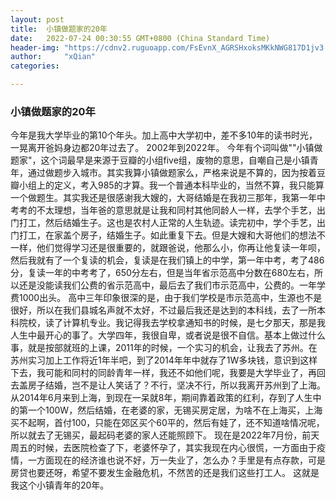 ```yaml
---
layout: post
title:  小镇做题家的20年
date:   2022-07-24 00:30:55 GMT+0800 (China Standard Time)
header-img: "https://cdnv2.ruguoapp.com/FsEvnX_AGRSHxoksMKkNWG817D1jv3.jpg"
author:     "xQian"
categories: 

---
```


### 小镇做题家的20年
    
今年是我大学毕业的第10个年头。加上高中大学初中，差不多10年的读书时光，一晃离开爸妈身边都20年过去了。
2002年到2022年。
今年有个词叫做""小镇做题家"，这个词最早是来源于豆瓣的小组five组，废物的意思，自嘲自己是小镇青年，通过做题步入城市。其实我算小镇做题家么，严格来说是不算的，因为按着豆瓣小组上的定义，考入985的才算。我一个普通本科毕业的，当然不算，我只能算一个做题生。其实我还是很感谢我大嫂的，大哥结婚是在我初三那年，我第一年中考考的不太理想，当年爸的意思就是让我和同村其他同龄人一样，去学个手艺，出门打工，然后结婚生子。这也是农村人正常的人生轨迹。读完初中，学个手艺，出门打工，在家盖个房子，结婚生子。如此重复下去。但是大嫂和大哥他们的想法不一样，他们觉得学习还是很重要的，就跟爸说，他那么小，你再让他复读一年呗，然后我就有了一个复读的机会，复读是在我们镇上的中学，第一年中考，考了486分，复读一年的中考考了，650分左右，但是当年省示范高中分数在680左右，所以还是没能读我们公费的省示范高中，最后去了我们市示范高中，公费的。一年学费1000出头。
高中三年印象很深的是，由于我们学校是市示范高中，生源也不是很好，所以在我们县城名声就不太好，不过最后我还是达到的本科线，去了一所本科院校，读了计算机专业。我记得我去学校拿通知书的时候，是七夕那天，那是我人生中最开心的事了。大学四年，我很自卑，或者说是很不自信。基本上做过什么事，就是按部就班的上课，2011年的时候，一个实习的机会，让我去了苏州。在苏州实习加上工作将近1年半吧，到了2014年年中就存了1W多块钱，意识到这样下去，我可能和同村的同龄青年一样，我还不如他们呢，我要是大学毕业了，再回去盖房子结婚，岂不是让人笑话了？不行，坚决不行，所以我离开苏州到了上海。
从2014年6月来到上海，到现在一呆就8年，期间靠着政策的红利，存到了人生中的第一个100W，然后结婚，在老婆的家，无锡买房定居，为啥不在上海买，上海买不起啊，首付100，只能在郊区买个60平的，然后有娃了，还不知道啥情况呢，所以就去了无锡买，最起码老婆的家人还能照顾下。
现在是2022年7月份，前天周五的时候，去医院检查了下，老婆怀孕了，其实我现在内心很慌，一方面由于疫情，一方面现在的经济谁也说不好，万一失业了，怎么办？手里是有点存款，可是房贷也要还呀，希望不要发生金融危机，不然苦的还是我们这些打工人。
这就是我这个小镇青年的20年。